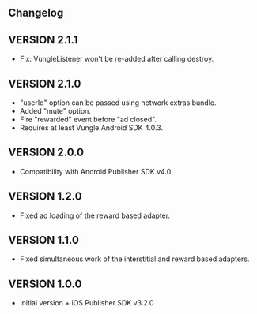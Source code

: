 ## Changelog

## VERSION 2.1.1
* Fix: VungleListener won't be re-added after calling destroy.

## VERSION 2.1.0
* "userId" option can be passed using network extras bundle.
* Added "mute" option.
* Fire "rewarded" event before "ad closed".
* Requires at least Vungle Android SDK 4.0.3.

## VERSION 2.0.0
* Compatibility with Android Publisher SDK v4.0

## VERSION 1.2.0
* Fixed ad loading of the reward based adapter.

## VERSION 1.1.0
* Fixed simultaneous work of the interstitial and reward based adapters.

## VERSION 1.0.0
* Initial version + iOS Publisher SDK v3.2.0
